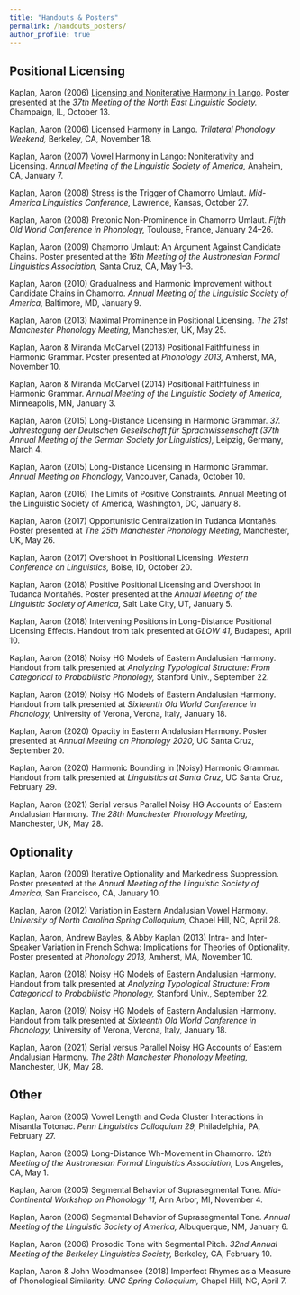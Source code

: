 ```yaml
---
title: "Handouts & Posters"
permalink: /handouts_posters/
author_profile: true
---
```


## Positional Licensing

Kaplan, Aaron (2006) [Licensing and Noniterative Harmony in Lango](files/Lango_NELS_poster.pdf). Poster presented at the *37th Meeting of the North East Linguistic Society.* Champaign, IL, October 13.

Kaplan, Aaron (2006) Licensed Harmony in Lango. *Trilateral Phonology Weekend,* Berkeley, CA, November 18.

Kaplan, Aaron (2007) Vowel Harmony in Lango: Noniterativity and Licensing. *Annual Meeting of the Linguistic Society of America,* Anaheim, CA, January 7.

Kaplan, Aaron (2008) Stress is the Trigger of Chamorro Umlaut. *Mid-America Linguistics Conference,* Lawrence, Kansas, October 27.

Kaplan, Aaron (2008) Pretonic Non-Prominence in Chamorro Umlaut. *Fifth Old World Conference in Phonology,* Toulouse, France, January 24–26.

Kaplan, Aaron (2009) Chamorro Umlaut: An Argument Against Candidate Chains. Poster presented at the *16th Meeting of the Austronesian Formal Linguistics Association,* Santa Cruz, CA, May 1–3.

Kaplan, Aaron (2010) Gradualness and Harmonic Improvement without Candidate Chains in Chamorro. *Annual Meeting of the Linguistic Society of America,* Baltimore, MD, January 9.

Kaplan, Aaron (2013) Maximal Prominence in Positional Licensing. *The 21st Manchester Phonology Meeting,* Manchester, UK, May 25.

Kaplan, Aaron & Miranda McCarvel (2013) Positional Faithfulness in Harmonic Grammar. Poster presented at *Phonology 2013,* Amherst, MA, November 10.

Kaplan, Aaron & Miranda McCarvel (2014) Positional Faithfulness in Harmonic Grammar. *Annual Meeting of the Linguistic Society of America,* Minneapolis, MN, January 3.

Kaplan, Aaron (2015) Long-Distance Licensing in Harmonic Grammar. *37. Jahrestagung der Deutschen Gesellschaft für Sprachwissenschaft (37th Annual Meeting of the German Society for Linguistics),* Leipzig, Germany, March 4.

Kaplan, Aaron (2015) Long-Distance Licensing in Harmonic Grammar. *Annual Meeting on Phonology,* Vancouver, Canada, October 10.

Kaplan, Aaron (2016) The Limits of Positive Constraints. Annual Meeting of the Linguistic Society of America, Washington, DC, January 8.

Kaplan, Aaron (2017) Opportunistic Centralization in Tudanca Montañés. Poster presented at *The 25th Manchester Phonology Meeting,* Manchester, UK, May 26.

Kaplan, Aaron (2017) Overshoot in Positional Licensing. *Western Conference on Linguistics,* Boise, ID, October 20.

Kaplan, Aaron (2018) Positive Positional Licensing and Overshoot in Tudanca Montañés. Poster presented at the *Annual Meeting of the Linguistic Society of America,* Salt Lake City, UT, January 5.

Kaplan, Aaron (2018) Intervening Positions in Long-Distance Positional Licensing Effects. Handout from talk presented at *GLOW 41,* Budapest, April 10.

Kaplan, Aaron (2018) Noisy HG Models of Eastern Andalusian Harmony. Handout from talk presented at *Analyzing Typological Structure: From Categorical to Probabilistic Phonology,* Stanford Univ., September 22.

Kaplan, Aaron (2019) Noisy HG Models of Eastern Andalusian Harmony. Handout from talk presented at *Sixteenth Old World Conference in Phonology,* University of Verona, Verona, Italy, January 18.

Kaplan, Aaron (2020) Opacity in Eastern Andalusian Harmony. Poster presented at *Annual Meeting on Phonology 2020,* UC Santa Cruz, September 20.

Kaplan, Aaron (2020) Harmonic Bounding in (Noisy) Harmonic Grammar. Handout from talk presented at *Linguistics at Santa Cruz,* UC Santa Cruz, February 29.

Kaplan, Aaron (2021) Serial versus Parallel Noisy HG Accounts of Eastern Andalusian Harmony. *The 28th Manchester Phonology Meeting,* Manchester, UK, May 28.





## Optionality

Kaplan, Aaron (2009) Iterative Optionality and Markedness Suppression. Poster presented at the *Annual Meeting of the Linguistic Society of America,* San Francisco, CA, January 10.

Kaplan, Aaron (2012) Variation in Eastern Andalusian Vowel Harmony. *University of North Carolina Spring Colloquium,* Chapel Hill, NC, April 28.

Kaplan, Aaron, Andrew Bayles, & Abby Kaplan (2013) Intra- and Inter-Speaker Variation in French Schwa: Implications for Theories of Optionality. Poster presented at *Phonology 2013,* Amherst, MA, November 10.

Kaplan, Aaron (2018) Noisy HG Models of Eastern Andalusian Harmony. Handout from talk presented at *Analyzing Typological Structure: From Categorical to Probabilistic Phonology,* Stanford Univ., September 22.

Kaplan, Aaron (2019) Noisy HG Models of Eastern Andalusian Harmony. Handout from talk presented at *Sixteenth Old World Conference in Phonology,* University of Verona, Verona, Italy, January 18.

Kaplan, Aaron (2021) Serial versus Parallel Noisy HG Accounts of Eastern Andalusian Harmony. *The 28th Manchester Phonology Meeting,* Manchester, UK, May 28.


## Other

Kaplan, Aaron (2005) Vowel Length and Coda Cluster Interactions in Misantla Totonac. *Penn Linguistics Colloquium 29,* Philadelphia, PA, February 27.

Kaplan, Aaron (2005) Long-Distance Wh-Movement in Chamorro. *12th Meeting of the Austronesian Formal Linguistics Association,* Los Angeles, CA, May 1.

Kaplan, Aaron (2005) Segmental Behavior of Suprasegmental Tone. *Mid-Continental Workshop on Phonology 11,* Ann Arbor, MI, November 4.

Kaplan, Aaron (2006) Segmental Behavior of Suprasegmental Tone. *Annual Meeting of the Linguistic Society of America,* Albuquerque, NM, January 6.

Kaplan, Aaron (2006) Prosodic Tone with Segmental Pitch. *32nd Annual Meeting of the Berkeley Linguistics Society,* Berkeley, CA, February 10.

Kaplan, Aaron & John Woodmansee (2018) Imperfect Rhymes as a Measure of Phonological Similarity. *UNC Spring Colloquium,* Chapel Hill, NC, April 7.

